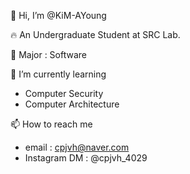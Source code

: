 👋 Hi, I’m @KiM-AYoung

🔥 An Undergraduate Student at SRC Lab.

👀 Major : Software

🌱 I’m currently learning
 - Computer Security
 - Computer Architecture

📫 How to reach me
 - email : cpjvh@naver.com
 - Instagram DM : @cpjvh_4029
